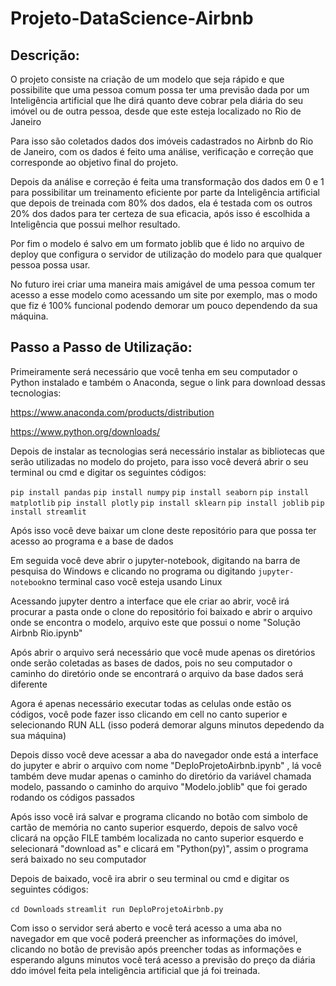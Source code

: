 # Projeto-DataScience-Airbnb

## Descrição:

O projeto consiste na criação de um modelo que seja rápido e que possibilite que uma pessoa comum possa ter uma previsão dada por um Inteligência artificial que lhe dirá quanto deve cobrar pela diária do seu imóvel ou de outra pessoa, desde que este esteja localizado no Rio de Janeiro

Para isso são coletados dados dos imóveis cadastrados no Airbnb do Rio de Janeiro, com os dados é feito uma análise, verificação e correção que corresponde ao objetivo final do projeto.

Depois da análise e correção é feita uma transformação dos dados em 0 e 1 para possibilitar um treinamento eficiente por parte da Inteligência artificial que depois de treinada com 80% dos dados, ela é testada com os outros 20% dos dados para ter certeza de sua eficacia, após isso é escolhida a Inteligência que possui melhor resultado.

Por fim o modelo é salvo em um formato joblib que é lido no arquivo de deploy que configura o servidor de utilização do modelo para que qualquer pessoa possa usar.

No futuro irei criar uma maneira mais amigável de uma pessoa comum ter acesso a esse modelo como acessando um site por exemplo, mas o modo que fiz é 100% funcional podendo demorar um pouco dependendo da sua máquina.

## Passo a Passo de Utilização:

Primeiramente será necessário que você tenha em seu computador o Python instalado e também o Anaconda, segue o link para download dessas tecnologias:

https://www.anaconda.com/products/distribution

https://www.python.org/downloads/

Depois de instalar as tecnologias será necessário instalar as bibliotecas que serão utilizadas no modelo do projeto, para isso você deverá abrir o seu terminal ou cmd e digitar os seguintes códigos:

`pip install pandas`
`pip install numpy`
`pip install seaborn`
`pip install matplotlib`
`pip install plotly`
`pip install sklearn`
`pip install joblib`
`pip install streamlit`

Após isso você deve baixar um clone deste repositório para que possa ter acesso ao programa e a base de dados

Em seguida você deve abrir o jupyter-notebook, digitando na barra de pesquisa do Windows e clicando no programa ou digitando `jupyter-notebook`no terminal caso você esteja usando Linux

Acessando jupyter dentro a interface que ele criar ao abrir, você irá procurar a pasta onde o clone do repositório foi baixado e abrir o arquivo onde se encontra o modelo, arquivo este que possui o nome "Solução Airbnb Rio.ipynb"

Após abrir o arquivo será necessário que você mude apenas os diretórios onde serão coletadas as bases de dados, pois no seu computador o caminho do diretório onde se encontrará o arquivo da base dados será diferente

Agora é apenas necessário executar todas as celulas onde estão os códigos, você pode fazer isso clicando em cell no canto superior e selecionando RUN ALL (isso poderá demorar alguns minutos depedendo da sua máquina)

Depois disso você deve acessar a aba do navegador onde está a interface do jupyter e abrir o arquivo com nome "DeploProjetoAirbnb.ipynb" , lá você  também deve mudar apenas o caminho do diretório da variável chamada modelo, passando o caminho do arquivo "Modelo.joblib" que foi gerado rodando os códigos passados

Após isso você irá salvar e programa clicando no botão com simbolo de cartão de memória no canto superior esquerdo, depois de salvo você clicará na opção FILE também localizada no canto superior esquerdo e selecionará "download as" e clicará em "Python(py)", assim o programa será baixado no seu computador

Depois de baixado, você ira abrir o seu terminal ou cmd e digitar os seguintes códigos:

`cd Downloads`
`streamlit run DeploProjetoAirbnb.py`

Com isso o servidor será aberto e você terá acesso a uma aba no navegador em que você poderá preencher as informações do imóvel, clicando no botão de previsão após preencher todas as informações e esperando alguns minutos você terá acesso a previsão do preço da diária ddo imóvel feita pela inteligência artificial que já foi treinada.
